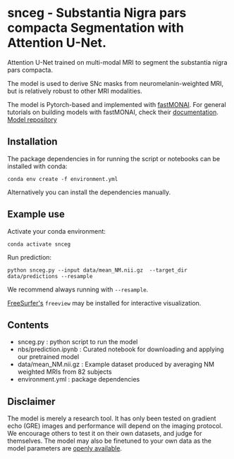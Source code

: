 # snceg - Substantia Nigra pars compacta Segmentation with Attention U-Net.
Attention U-Net trained on multi-modal MRI to segment the substantia nigra pars compacta.

The model is used to derive SNc masks from neuromelanin-weighted MRI, but is relatively robust to other MRI modalities.

The model is Pytorch-based and implemented with [fastMONAI](https://github.com/MMIV-ML/fastMONAI/tree/master). For general tutorials on building models with fastMONAI, check their [documentation](https://fastmonai.no/).
[Model repository](https://huggingface.co/lillepeder/SNceg-0.1)

## Installation
The package dependencies in for running the script or notebooks can be installed with conda:

`conda env create -f environment.yml` <br>

Alternatively you can install the dependencies manually.

## Example use
Activate your conda environment:

`conda activate snceg` <br>

Run prediction:

`python snceg.py --input data/mean_NM.nii.gz  --target_dir data/predictions --resample` <br>

We recommend always running with `--resample`.

[FreeSurfer's](https://surfer.nmr.mgh.harvard.edu/fswiki/DownloadAndInstall) `freeview` may be installed for interactive visualization.


## Contents
- snceg.py : python script to run the model
- nbs/prediction.ipynb : Curated notebook for downloading and applying our pretrained model
- data/mean_NM.nii.gz : Example dataset produced by averaging NM weighted MRIs from 82 subjects
- environment.yml : package dependencies

## Disclaimer
The model is merely a research tool. It has only been tested on gradient echo (GRE) images and performance will depend on the imaging protocol. 
We encourage others to test it on their own datasets, and judge for themselves. The model may also be finetuned to your own data as the model parameters are [openly available](https://huggingface.co/lillepeder/SNceg-0.1).